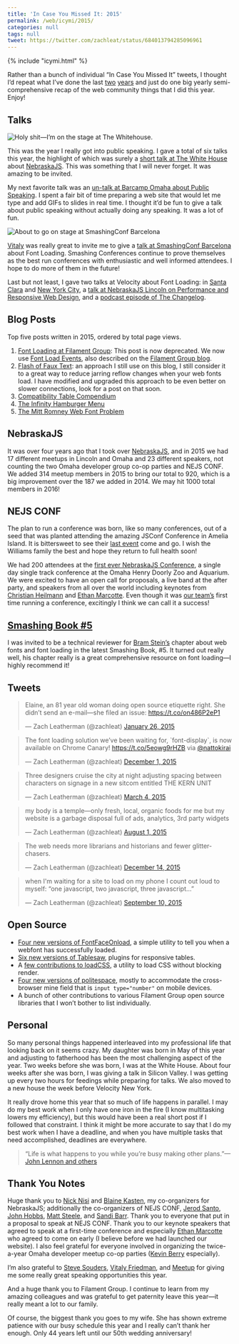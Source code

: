 ```yaml
---
title: 'In Case You Missed It: 2015'
permalink: /web/icymi/2015/
categories: null
tags: null
tweet: https://twitter.com/zachleat/status/684013794285096961
---
```

{% include "icymi.html" %}

Rather than a bunch of individual “In Case You Missed It” tweets, I thought I’d repeat what I’ve done the last [two](/web/icymi/2013/) [years](/web/icymi/2014/) and just do one big yearly semi-comprehensive recap of the web community things that I did this year. Enjoy!

## Talks

<img src="/web/img/posts/whmeetup/stage.jpg" alt="Holy shit—I’m on the stage at The Whitehouse.">

This was the year I really got into public speaking. I gave a total of six talks this year, the highlight of which was surely a [short talk at The White House](/web/whitehouse/) about [NebraskaJS](http://nebraskajs.com/). This was something that I will never forget. It was amazing to be invited.

My next favorite talk was an [un-talk at Barcamp Omaha about Public Speaking](/web/public-speaking/). I spent a fair bit of time preparing a web site that would let me type and add GIFs to slides in real time. I thought it’d be fun to give a talk about public speaking without actually doing any speaking. It was a lot of fun.

<img src="/web/img/posts/barcelona/stage.jpg" alt="About to go on stage at SmashingConf Barcelona">

[Vitaly](https://twitter.com/smashingmag) was really great to invite me to give a [talk at SmashingConf Barcelona](/web/smashingconf/2015/) about Font Loading. Smashing Conferences continue to prove themselves as the best run conferences with enthusiastic and well informed attendees. I hope to do more of them in the future!

Last but not least, I gave two talks at Velocity about Font Loading: in [Santa Clara](/web/velocity/2015/) and [New York City](/web/velocity/2015-nyc/), a [talk at NebraskaJS Lincoln on Performance and Responsive Web Design](/web/rwd-perf-3/), and a [podcast episode of The Changelog](https://changelog.com/166/).

## Blog Posts

Top five posts written in 2015, ordered by total page views.

1. [Font Loading at Filament Group](https://www.filamentgroup.com/lab/font-loading.html): This post is now deprecated. We now use [Font Load Events](https://dev.opera.com/articles/better-font-face/), also described on the [Filament Group blog](https://www.filamentgroup.com/lab/font-events.html).
1. [Flash of Faux Text](/web/foft/): an approach I still use on this blog, I still consider it to a great way to reduce jarring reflow changes when your web fonts load. I have modified and upgraded this approach to be even better on slower connections, look for a post on that soon.
1. [Compatibility Table Compendium](/web/compatibility/)
1. [The Infinity Hamburger Menu](/web/infinity-burger/)
1. [The Mitt Romney Web Font Problem](/web/mitt-romney-webfont-problem/)

## NebraskaJS

It was over four years ago that I took over [NebraskaJS](http://www.meetup.com/nebraskajs/), and in 2015 we had 17 different meetups in Lincoln and Omaha and 23 different speakers, not counting the two Omaha developer group co-op parties and NEJS CONF. We added 314 meetup members in 2015 to bring our total to 920, which is a big improvement over the 187 we added in 2014. We may hit 1000 total members in 2016!

## NEJS CONF

The plan to run a conference was born, like so many conferences, out of a seed that was planted attending the amazing JSConf Conference in Amelia Island. It is bittersweet to see their [last event](http://lastcall.jsconf.us/about.html) come and go. I wish the Williams family the best and hope they return to full health soon!

We had 200 attendees at the [first ever NebraskaJS Conference](https://nejsconf.com/), a single day single track conference at the Omaha Henry Doorly Zoo and Aquarium. We were excited to have an open call for proposals, a live band at the after party, and speakers from all over the world including keynotes from [Christian Heilmann](https://nejsconf.com/2015/keynote-christian-heilmann/) and [Ethan Marcotte](https://nejsconf.com/2015/keynote-ethan-marcotte/). Even though it was [our team’s](https://nejsconf.com/team/) first time running a conference, excitingly I think we can call it a success!

## [Smashing Book #5](http://www.smashingmagazine.com/2015/03/real-life-responsive-web-design-smashing-book-5/)

I was invited to be a technical reviewer for [Bram Stein’s](https://twitter.com/bram_stein) chapter about web fonts and font loading in the latest Smashing Book, #5. It turned out really well, his chapter really is a great comprehensive resource on font loading—I highly recommend it!

## Tweets

<blockquote class="twitter-tweet" data-cards="hidden" lang="en"><p lang="en" dir="ltr">Elaine, an 81 year old woman doing open source etiquette right. She didn’t send an e-mail—she filed an issue: <a href="https://t.co/on486P2eP1">https://t.co/on486P2eP1</a></p>&mdash; Zach Leatherman (@zachleat) <a href="https://twitter.com/zachleat/status/559749841505755137">January 26, 2015</a></blockquote>

<blockquote class="twitter-tweet" lang="en"><p lang="en" dir="ltr">The font loading solution we’ve been waiting for, `font-display`, is now available on Chrome Canary! <a href="https://t.co/5eowg9rHZB">https://t.co/5eowg9rHZB</a> via <a href="https://twitter.com/nattokirai">@nattokirai</a></p>&mdash; Zach Leatherman (@zachleat) <a href="https://twitter.com/zachleat/status/671699868436455424">December 1, 2015</a></blockquote>

<blockquote class="twitter-tweet" lang="en"><p lang="en" dir="ltr">Three designers cruise the city at night adjusting spacing between characters on signage in a new sitcom entitled THE KERN UNIT</p>&mdash; Zach Leatherman (@zachleat) <a href="https://twitter.com/zachleat/status/573212883326246912">March 4, 2015</a></blockquote>

<blockquote class="twitter-tweet" lang="en"><p lang="en" dir="ltr">my body is a temple—only fresh, local, organic foods for me&#10;&#10;but my website is a garbage disposal full of ads, analytics, 3rd party widgets</p>&mdash; Zach Leatherman (@zachleat) <a href="https://twitter.com/zachleat/status/627486171069874176">August 1, 2015</a></blockquote>

<blockquote class="twitter-tweet" lang="en"><p lang="en" dir="ltr">The web needs more librarians and historians and fewer glitter-chasers.</p>&mdash; Zach Leatherman (@zachleat) <a href="https://twitter.com/zachleat/status/676517367556378624">December 14, 2015</a></blockquote>

<blockquote class="twitter-tweet" lang="en"><p lang="en" dir="ltr">when I&#39;m waiting for a site to load on my phone I count out loud to myself: “one javascript, two javascript, three javascript…”</p>&mdash; Zach Leatherman (@zachleat) <a href="https://twitter.com/zachleat/status/641980537544904704">September 10, 2015</a></blockquote>

## Open Source

* [Four new versions of FontFaceOnload](https://github.com/zachleat/fontfaceonload/releases), a simple utility to tell you when a webfont has successfully loaded.
* [Six new versions of Tablesaw](https://github.com/filamentgroup/tablesaw/releases), plugins for responsive tables.
* A [few contributions to loadCSS](https://github.com/filamentgroup/loadCSS), a utility to load CSS without blocking render.
* [Four new versions of politespace](https://github.com/filamentgroup/politespace/releases), mostly to accommodate the cross-browser mine field that is `input type="number"` on mobile devices.
* A bunch of other contributions to various Filament Group open source libraries that I won’t bother to list individually.

## Personal

So many personal things happened interleaved into my professional life that looking back on it seems crazy.  My daughter was born in May of this year and adjusting to fatherhood has been the most challenging aspect of the year. Two weeks before she was born, I was at the White House. About four weeks after she was born, I was giving a talk in Silicon Valley. I was getting up every two hours for feedings while preparing for talks.  We also moved to a new house the week before Velocity New York.

It really drove home this year that so much of life happens in parallel. I may do my best work when I only have one iron in the fire (I know multitasking lowers my efficiency), but this would have been a real short post if I followed that constraint. I think it might be more accurate to say that I do my best work when I have a deadline, and when you have multiple tasks that need accomplished, deadlines are everywhere.

> “Life is what happens to you while you’re busy making other plans.”—[John Lennon and others](https://en.wikiquote.org/wiki/John_Lennon#Double_Fantasy_.281980.29)

## Thank You Notes

Huge thank you to [Nick Nisi](https://twitter.com/nicknisi) and [Blaine Kasten](https://twitter.com/blainekasten), my co-organizers for NebraskaJS; additionally the co-organizers of NEJS CONF, [Jerod Santo](https://twitter.com/jerodsanto), [John Hobbs](https://twitter.com/jmhobbs), [Matt Steele](https://twitter.com/mattdsteele), and [Sandi Barr](https://twitter.com/sandikbarr).
Thank you to everyone that put in a proposal to speak at NEJS CONF. Thank you to our keynote speakers that agreed to speak at a first-time conference and especially [Ethan Marcotte](https://twitter.com/beep) who agreed to come on early (I believe before we had launched our website). I also feel grateful for everyone involved in organizing the twice-a-year Omaha developer meetup co-op parties ([Kevin Berry](https://twitter.com/kberryman) especially).

I’m also grateful to [Steve Souders](https://twitter.com/souders), [Vitaly Friedman](https://twitter.com/smashingmag), and [Meetup](https://twitter.com/Meetup) for giving me some really great speaking opportunities this year.

And a huge thank you to Filament Group. I continue to learn from my amazing colleagues and was grateful to get paternity leave this year—it really meant a lot to our family.

Of course, the biggest thank you goes to my wife. She has shown extreme patience with our busy schedule this year and I really can’t thank her enough. Only 44 years left until our 50th wedding anniversary!
